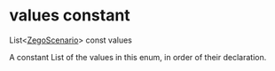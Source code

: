 


# values constant







List&lt;[ZegoScenario](../../zego_uikit_prebuilt_live_audio_room/ZegoScenario.md)> const values
  




<p>A constant List of the values in this enum, in order of their declaration.</p>










